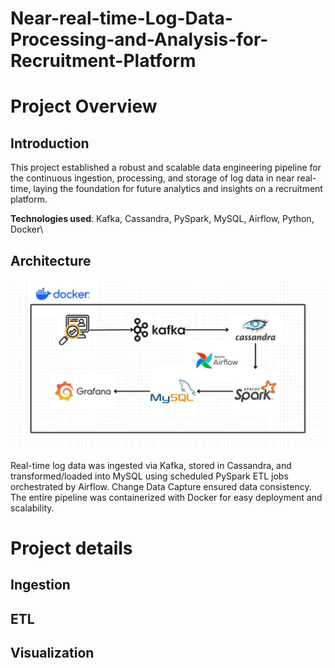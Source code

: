 # Near-real-time-Log-Data-Processing-and-Analysis-for-Recruitment-Platform

# Project Overview
## Introduction
This project established a robust and scalable data engineering pipeline for the continuous ingestion, processing, and storage of log data in near real-time, laying the foundation for future analytics and insights on a recruitment platform.

**Technologies used**: Kafka, Cassandra, PySpark, MySQL, Airflow, Python, Docker\

## Architecture
![project-pipeline](https://github.com/hien2706/Near-real-time-Log-Data-Processing-and-Analysis-for-Recruitment-Platform/blob/main/images/pipeline-architecture.jpg)

Real-time log data was ingested via Kafka, stored in Cassandra, and transformed/loaded into MySQL using scheduled PySpark ETL jobs orchestrated by Airflow. Change Data Capture ensured data consistency. The entire pipeline was containerized with Docker for easy deployment and scalability.

# Project details
## Ingestion
## ETL
## Visualization
